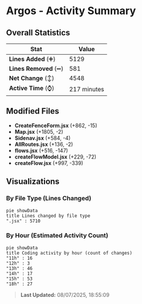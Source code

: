 # Argos - Activity Summary 

## Overall Statistics

| Stat                   | Value                                                             |
| ---------------------- | ----------------------------------------------------------------- |
| **Lines Added** (➕)   | 5129                                          |
| **Lines Removed** (➖) | 581                                        |
| **Net Change** (↕)    | 4548                |
| **Active Time** (⌚)   | 217 minutes |


## Modified Files
- **CreateFenceForm.jsx** (+862, -15)
- **Map.jsx** (+1805, -2)
- **Sidenav.jsx** (+584, -4)
- **AllRoutes.jsx** (+136, -2)
- **flows.jsx** (+516, -147)
- **createFlowModel.jsx** (+229, -72)
- **createFlow.jsx** (+997, -339)

## Visualizations

### By File Type (Lines Changed)

```mermaid
pie showData
title Lines changed by file type
".jsx" : 5710
```

### By Hour (Estimated Activity Count)

```mermaid
pie showData
title Coding activity by hour (count of changes)
"11h" : 16
"12h" : 3
"13h" : 46
"14h" : 17
"15h" : 53
"18h" : 27
```


> **Last Updated:** 08/07/2025, 18:55:09